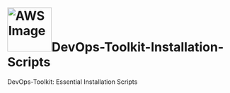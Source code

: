# <a href="https://miro.medium.com/v2/resize:fit:1200/1*TG53A9WUXzpjpIpBBT0Jpw.png"><img src="https://miro.medium.com/v2/resize:fit:1200/1*TG53A9WUXzpjpIpBBT0Jpw.png" alt="AWS Image" width="100"></a>DevOps-Toolkit-Installation-Scripts

DevOps-Toolkit: Essential Installation Scripts
